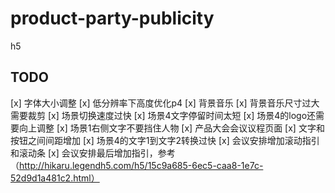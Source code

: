 # product-party-publicity
h5

## TODO
[x] 字体大小调整
[x] 低分辨率下高度优化p4
[x] 背景音乐
[x] 背景音乐尺寸过大需要裁剪
[x] 场景切换速度过快
[x] 场景4文字停留时间太短
[x] 场景4的logo还需要向上调整
[x] 场景1右侧文字不要挡住人物
[x] 产品大会会议议程页面
[x] 文字和按钮之间间距增加
[x] 场景4的文字1到文字2转换过快
[x] 会议安排增加滚动指引和滚动条
[x] 会议安排最后增加指引，参考（http://hikaru.legendh5.com/h5/15c9a685-6ec5-caa8-1e7c-52d9d1a481c2.html）